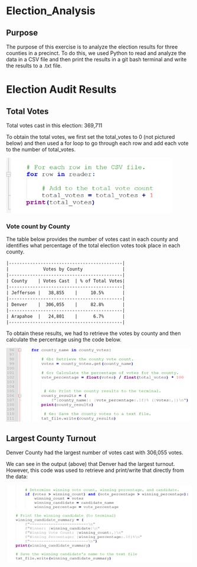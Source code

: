 # Election_Analysis

## Purpose
The purpose of this exercise is to analyze the election results for three counties in a precinct.  To do this, we used Python to read and analyze the data in a CSV file and then print the results in a git bash terminal and write the results to a .txt file.

# Election Audit Results

## Total Votes
Total votes cast in this election:  369,711
    
To obtain the total votes, we first set the total_votes to 0 (not pictured below) and then used a for loop to go through each row and add each vote to the number of total_votes.

!["total votes image"](https://github.com/LauraZJ/Election_Analysis/blob/main/Resources/total_votes_code2.png)

### Vote count by County
The table below provides the number of votes cast in each county and identifies what percentage of the total election votes took place in each county.

    |-------------------------------------------|
    |             Votes by County               |
    |-------------------------------------------|
    | County    | Votes Cast  | % of Total Votes|
    |-------------------------------------------|
    | Jefferson |   38,855    |     10.5%       |
    |-------------------------------------------|
    | Denver    |  306,055    |     82.8%       |
    |-------------------------------------------|
    | Arapahoe  |   24,801    |      6.7%       |
    |-------------------------------------------|
    
To obtain these results, we had to retrieve the votes by county and then calculate the percentage using the code below.

!["County vote breakdown code"](https://github.com/LauraZJ/Election_Analysis/blob/main/Resources/county_vote_breakdown_code2.png)


## Largest County Turnout
Denver County had the largest number of votes cast with 306,055 votes.

We can see in the output (above) that Denver had the largest turnout. However, this code was used to retrieve and print/write that directly from the data:

!["Winning_county_code"](https://github.com/LauraZJ/Election_Analysis/blob/main/Resources/winning_candidate_code.png)
